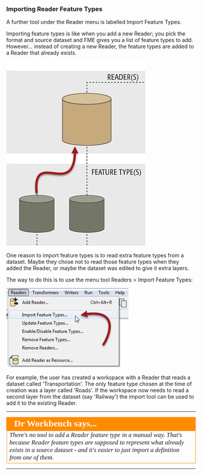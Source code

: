 ### Importing Reader Feature Types ###
A further tool under the Reader menu is labelled Import Feature Types.

Importing feature types is like when you add a new Reader; you pick the format and source dataset and FME gives you a list of feature types to add. However... instead of creating a new Reader, the feature types are added to a Reader that already exists.

![](./Images/Img4.28.ImportFeatureTypeGraphic.png)

One reason to import feature types is to read extra feature types from a dataset. Maybe they chose not to read those feature types when they added the Reader, or maybe the dataset was edited to give it extra layers.  

The way to do this is to use the menu tool Readers > Import Feature Types:

![](./Images/Img4.29.ImportFeatureTypeMenubar.png)

For example, the user has created a workspace with a Reader that reads a dataset called 'Transportation'. The only feature type chosen at the time of creation was a layer called 'Roads'. If the workspace now needs to read a second layer from the dataset (say 'Railway') the import tool can be used to add it to the existing Reader.

---

<!--Person X Says Section-->

<table style="border-spacing: 0px">
<tr>
<td style="vertical-align:middle;background-color:darkorange;border: 2px solid darkorange">
<i class="fa fa-quote-left fa-lg fa-pull-left fa-fw" style="color:white;padding-right: 12px;vertical-align:text-top"></i>
<span style="color:white;font-size:x-large;font-weight: bold;font-family:serif">Dr Workbench says...</span>
</td>
</tr>

<tr>
<td style="border: 1px solid darkorange">
<span style="font-family:serif; font-style:italic; font-size:larger">
There's no tool to add a Reader feature type in a manual way. That's because Reader feature types are supposed to represent what already exists in a source dataset - and it's easier to just import a definition from one of them. 
</span>
</td>
</tr>
</table>

---